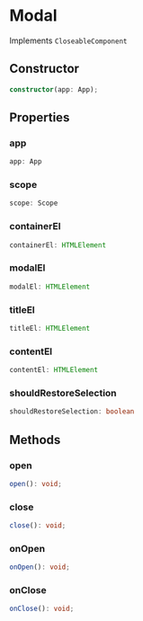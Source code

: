 # Modal

Implements `CloseableComponent`

## Constructor

```ts
constructor(app: App);
```

## Properties

### app

```ts
app: App
```

### scope

```ts
scope: Scope
```

### containerEl

```ts
containerEl: HTMLElement
```

### modalEl

```ts
modalEl: HTMLElement
```

### titleEl

```ts
titleEl: HTMLElement
```

### contentEl

```ts
contentEl: HTMLElement
```

### shouldRestoreSelection

```ts
shouldRestoreSelection: boolean
```

## Methods

### open

```ts
open(): void;
```

### close

```ts
close(): void;
```

### onOpen

```ts
onOpen(): void;
```

### onClose

```ts
onClose(): void;
```
